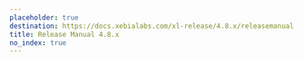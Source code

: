 ```yaml
---
placeholder: true
destination: https://docs.xebialabs.com/xl-release/4.8.x/releasemanual.html
title: Release Manual 4.8.x
no_index: true
---
```

